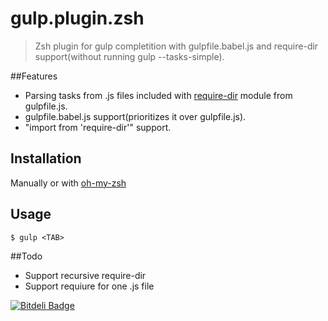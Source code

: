 # gulp.plugin.zsh
>Zsh plugin for gulp completition with gulpfile.babel.js and require-dir support(without running gulp --tasks-simple).

##Features
  * Parsing tasks from .js files included with [require-dir](https://www.npmjs.com/package/require-dir) module from gulpfile.js.
  * gulpfile.babel.js support(prioritizes it over gulpfile.js).
  * "import from 'require-dir'" support.

## Installation
Manually or with [oh-my-zsh](https://github.com/robbyrussell/oh-my-zsh)

## Usage
```
$ gulp <TAB>
```

##Todo
  * Support recursive require-dir
  * Support requiure for one .js file



[![Bitdeli Badge](https://d2weczhvl823v0.cloudfront.net/ik9999/gulp.plugin.zsh/trend.png)](https://bitdeli.com/free "Bitdeli Badge")

